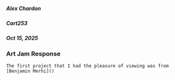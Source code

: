 ##### Alex Chardon

##### Cart253

##### Oct 15, 2025

### Art Jam Response

    The first project that I had the pleasure of viewing was from [Benjamin Merhi]()